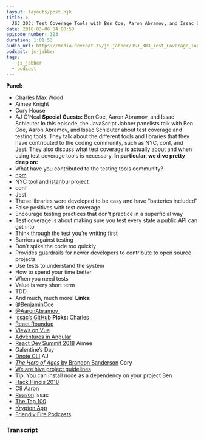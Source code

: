 ```yaml
---
layout: layouts/post.njk
title: >
  JSJ 303: Test Coverage Tools with Ben Coe, Aaron Abramov, and Issac Schleuter
date: 2018-03-06 04:00:53
episode_number: 303
duration: 1:01:53
audio_url: https://media.devchat.tv/js-jabber/JSJ_303_Test_Coverage_Tools_with_Ben_Coe%2C_Aaron_Abramov%2C_and_Isaac_Schleuter.mp3
podcast: js-jabber
tags:
  - js_jabber
  - podcast
---
```


**Panel:&nbsp;**

- Charles Max Wood
- Aimee Knight
- Cory House
- AJ O'Neal
  **Special Guests:** Ben Coe, Aaron Abramov, and Issac Schleuter In this episode, the JavaScript Jabber panelists talk with Ben Coe, Aaron Abramov, and Issac Schleuter about test coverage and testing tools. They talk about the different tools and libraries that they have contributed to the coding community, such as NYC, conf, and Jest.&nbsp;They also discuss what test coverage is actually about and when using test coverage tools is necessary. **In particular, we dive pretty deep on:**
- What have you contributed to the testing tools community?
- [npm](https://www.npmjs.com)
- NYC tool and [istanbul](https://github.com/istanbuljs) project
- conf
- Jest
- These libraries were developed to be easy and have “batteries included”
- False positives with test coverage
- Encourage testing practices that don’t practice in a superficial way
- Test coverage is about making sure you test every state a public API can get into
- Think through the test you’re writing first
- Barriers against testing
- Don’t spike the code too quickly
- Provides guardrails for newer developers to contribute to open source projects
- Use tests to understand the system
- How to spend your time better
- When you need tests
- Value is very short term
- TDD
- And much, much more!
  **Links:**
- [@BenjaminCoe](https://twitter.com/BenjaminCoe?ref_src=twsrc%255Egoogle%257Ctwcamp%255Eserp%257Ctwgr%255Eauthor)
- [@AaronAbramov\_](https://twitter.com/aaronabramov_?lang=en)
- [Issac’s GitHub](https://github.com/isaacs)
  **Picks:** Charles
- [React Roundup](https://reactroundup.com/)
- [Views on Vue](https://viewsonvue.com/)
- [Adventures in Angular](https://devchat.tv/adv-in-angular)
- [React Dev Summit 2018](https://reactdevsummit.com/)
  Aimee
- Galentine’s Day
- [Dnote CLI](https://dnote.io/)
  AJ
- [_The Hero of Ages_ by Brandon Sanderson](https://www.amazon.com/Hero-Ages-Book-Three-Mistborn/dp/0765356147)
  Cory
- [We are hive project guidelines](https://github.com/wearehive/project-guidelines)
- Tip: You can install node as a dependency on your project
  Ben
- [Hack Illinois 2018](https://www.hackillinois.org/)
- [C8](https://github.com/bcoe/c8)
  Aaron
- [Reason](https://reasonml.github.io/)
  Issac
- [The Tap 100](https://www.node-tap.org/100/)
- [Krypton App](https://krypt.co/)
- [Friendly Fire Podcasts](https://art19.com/shows/friendly-fire)

### Transcript
